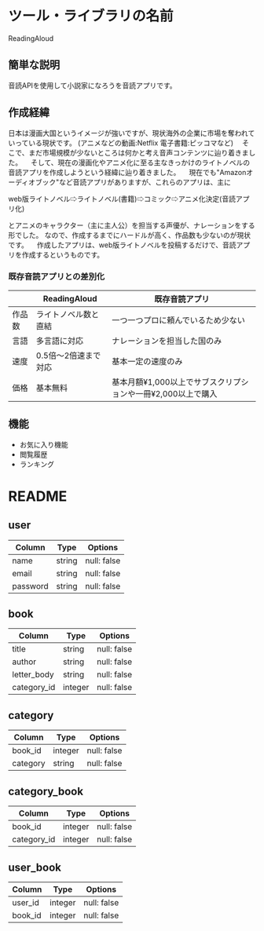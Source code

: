 # ツール・ライブラリの名前

ReadingAloud

## 簡単な説明

音読APIを使用して小説家になろうを音読アプリです。

## 作成経緯

日本は漫画大国というイメージが強いですが、現状海外の企業に市場を奪われていっている現状です。
(アニメなどの動画:Netflix 電子書籍:ピッコマなど)
　そこで、まだ市場規模が少ないところは何かと考え音声コンテンツに辿り着きました。
　そして、現在の漫画化やアニメ化に至る主なきっかけのライトノベルの音読アプリを作成しようという経緯に辿り着きました。
　現在でも"Amazonオーディオブック"など音読アプリがありますが、これらのアプリは、主に

web版ライトノベル⇨ライトノベル(書籍)⇨コミック⇨アニメ化決定(音読アプリ化)

とアニメのキャラクター（主に主人公）を担当する声優が、ナレーションをする形でした。
なので、作成するまでにハードルが高く、作品数も少ないのが現状です。
　作成したアプリは、web版ライトノベルを投稿するだけで、音読アプリを作成するというものです。

### 既存音読アプリとの差別化
||ReadingAloud|既存音読アプリ|
|---|---|---|
|作品数|ライトノベル数と直結|一つ一つプロに頼んでいるため少ない|
|言語|多言語に対応|ナレーションを担当した国のみ|
|速度|0.5倍〜2倍速まで対応|基本一定の速度のみ|
|価格|基本無料|基本月額¥1,000以上でサブスクリプションや一冊¥2,000以上で購入|

## 機能
- お気に入り機能
- 閲覧履歴
- ランキング


# README

## user
| Column | Type | Options|
| --- | --- | --- |
| name   | string | null: false |
| email | string | null: false |
| password   | string | null: false |

## book
| Column  | Type   | Options |
| --- | --- | --- |
|title|string|null: false|
|author|string|null: false|
|letter_body|string|null: false|
| category_id | integer | null: false |

## category
| Column  | Type   | Options |
| --- | --- | --- |
| book_id | integer | null: false |
|category|string|null: false|

## category_book
| Column  | Type   | Options |
| --- | --- | --- |
| book_id | integer | null: false |
| category_id | integer | null: false |

## user_book
| Column  | Type   | Options |
| --- | --- | --- |
| user_id | integer | null: false |
| book_id | integer | null: false |

